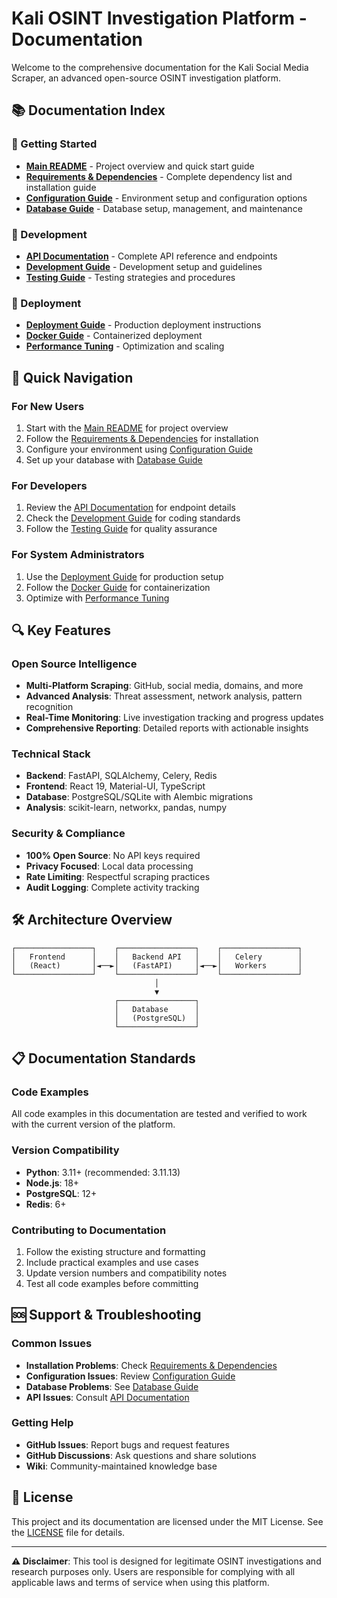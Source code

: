 # Kali OSINT Investigation Platform - Documentation

Welcome to the comprehensive documentation for the Kali Social Media Scraper, an advanced open-source OSINT investigation platform.

## 📚 Documentation Index

### 🚀 Getting Started
- **[Main README](../README.md)** - Project overview and quick start guide
- **[Requirements & Dependencies](setup/requirements.md)** - Complete dependency list and installation guide
- **[Configuration Guide](setup/configuration.md)** - Environment setup and configuration options
- **[Database Guide](setup/database.md)** - Database setup, management, and maintenance

### 🔧 Development
- **[API Documentation](api/)** - Complete API reference and endpoints
- **[Development Guide](development/)** - Development setup and guidelines
- **[Testing Guide](development/testing.md)** - Testing strategies and procedures

### 🚀 Deployment
- **[Deployment Guide](deployment/)** - Production deployment instructions
- **[Docker Guide](deployment/docker.md)** - Containerized deployment
- **[Performance Tuning](deployment/performance.md)** - Optimization and scaling

## 🎯 Quick Navigation

### For New Users
1. Start with the [Main README](../README.md) for project overview
2. Follow the [Requirements & Dependencies](setup/requirements.md) for installation
3. Configure your environment using [Configuration Guide](setup/configuration.md)
4. Set up your database with [Database Guide](setup/database.md)

### For Developers
1. Review the [API Documentation](api/) for endpoint details
2. Check the [Development Guide](development/) for coding standards
3. Follow the [Testing Guide](development/testing.md) for quality assurance

### For System Administrators
1. Use the [Deployment Guide](deployment/) for production setup
2. Follow the [Docker Guide](deployment/docker.md) for containerization
3. Optimize with [Performance Tuning](deployment/performance.md)

## 🔍 Key Features

### Open Source Intelligence
- **Multi-Platform Scraping**: GitHub, social media, domains, and more
- **Advanced Analysis**: Threat assessment, network analysis, pattern recognition
- **Real-Time Monitoring**: Live investigation tracking and progress updates
- **Comprehensive Reporting**: Detailed reports with actionable insights

### Technical Stack
- **Backend**: FastAPI, SQLAlchemy, Celery, Redis
- **Frontend**: React 19, Material-UI, TypeScript
- **Database**: PostgreSQL/SQLite with Alembic migrations
- **Analysis**: scikit-learn, networkx, pandas, numpy

### Security & Compliance
- **100% Open Source**: No API keys required
- **Privacy Focused**: Local data processing
- **Rate Limiting**: Respectful scraping practices
- **Audit Logging**: Complete activity tracking

## 🛠️ Architecture Overview

```
┌─────────────────┐    ┌─────────────────┐    ┌─────────────────┐
│   Frontend      │    │   Backend API   │    │   Celery        │
│   (React)       │◄──►│   (FastAPI)     │◄──►│   Workers       │
└─────────────────┘    └─────────────────┘    └─────────────────┘
                                │
                                ▼
                       ┌─────────────────┐
                       │   Database      │
                       │   (PostgreSQL)  │
                       └─────────────────┘
```

## 📋 Documentation Standards

### Code Examples
All code examples in this documentation are tested and verified to work with the current version of the platform.

### Version Compatibility
- **Python**: 3.11+ (recommended: 3.11.13)
- **Node.js**: 18+
- **PostgreSQL**: 12+
- **Redis**: 6+

### Contributing to Documentation
1. Follow the existing structure and formatting
2. Include practical examples and use cases
3. Update version numbers and compatibility notes
4. Test all code examples before committing

## 🆘 Support & Troubleshooting

### Common Issues
- **Installation Problems**: Check [Requirements & Dependencies](setup/requirements.md)
- **Configuration Issues**: Review [Configuration Guide](setup/configuration.md)
- **Database Problems**: See [Database Guide](setup/database.md)
- **API Issues**: Consult [API Documentation](api/)

### Getting Help
- **GitHub Issues**: Report bugs and request features
- **GitHub Discussions**: Ask questions and share solutions
- **Wiki**: Community-maintained knowledge base

## 📄 License

This project and its documentation are licensed under the MIT License. See the [LICENSE](../LICENSE) file for details.

---

**⚠️ Disclaimer**: This tool is designed for legitimate OSINT investigations and research purposes only. Users are responsible for complying with all applicable laws and terms of service when using this platform. 